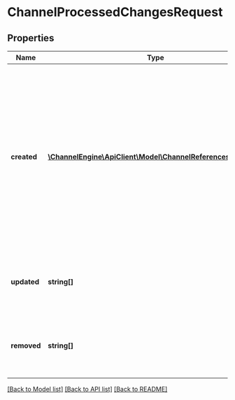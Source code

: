 # ChannelProcessedChangesRequest

## Properties
Name | Type | Description | Notes
------------ | ------------- | ------------- | -------------
**created** | [**\ChannelEngine\ApiClient\Model\ChannelReferencesRequest[]**](ChannelReferencesRequest.md) | A collection of pairs of merchant and channel references  of the products which are successfully created. The channel references  are saved such that in subsequent calls these can be used instead of the   merchant references. | [optional] 
**updated** | **string[]** | The channel references of the products which are successfully updated. | [optional] 
**removed** | **string[]** | The channel references of the products which are successfully removed. | [optional] 

[[Back to Model list]](../README.md#documentation-for-models) [[Back to API list]](../README.md#documentation-for-api-endpoints) [[Back to README]](../README.md)


